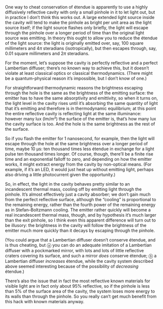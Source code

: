 One way to cheat conservation of étendue is apparently to use a highly
diffusively reflective cavity with only a small pinhole in it to let
light out, but in practice I don’t think this works out.  A large
extended light source inside the cavity will tend to make the pinhole
as bright per unit area as the light source itself; if the light
source flashes only briefly, the light will escape through the pinhole
over a longer period of time than the original light source was
emitting.  In theory this ought to allow you to reduce the étendue of
the light source: the light is originally emitted over, say, 100
square millimeters and 4*π* steradians (isotropically), but then
escapes through, say, 0.01 square millimeters and 2*π* steradians.

For the moment, let’s suppose the cavity is perfectly reflective and a
perfect Lambertian diffuser; there’s no known way to achieve this, but
it doesn’t violate at least classical optics or classical
thermodynamics.  (There might be a quantum-physical reason it’s
impossible, but I don’t know of one.)

For straightforward thermodynamic reasons the brightness escaping
through the hole is the same as the brightness of the emitting
surface: the emitter has to have the same absorptivity and emittivity,
so when it turns on, the light level in the cavity rises until it’s
absorbing the same quantity of light that it’s emitting and therefore
is in thermodynamic equilibrium; at this point the entire reflective
cavity is reflecting light at the same illuminance: however many lux
(lm/m²) the surface of the emitter is, that’s how many lux the cavity
surface is too.  And the hole is the same brightness as the rest of
the surface.

So if you flash the emitter for 1 nanosecond, for example, then the
light will escape through the hole at the same brightness over a
longer period of time, maybe 10 μs: ten thousand times less étendue in
exchange for a light pulse ten thousand times longer.  Of course,
though, there’ll be a finite rise time and an exponential falloff to
zero, and depending on how the emitter works, it might extract energy
from the cavity by non-optical means.  (For example, if it’s an LED,
it would just heat up without emitting light, perhaps also driving a
little photocurrent given the opportunity.)

So, in effect, the light in the cavity behaves pretty similar to an
incandescent thermal mass, cooling off by emitting light through the
pinhole.  It’s almost effectively just a cavity absorber; we don’t
gain much from the perfect reflective surface, although the “cooling”
is proportional to the remaining energy, rather than the fourth power
of the remaining energy as in Stefan–Boltzmann cooling.  The emitter
rather quickly will become a real incandescent thermal mass, though,
and by hypothesis it’s much larger than the exit pinhole, so I think
even this apparent difference will turn out to be illusory: the
brightness in the cavity will follow the brightness of the emitter
much more quickly than it decays by escaping through the pinhole.

(You could argue that a Lambertian diffuser doesn’t conserve étendue,
and is thus cheating, but ⓐ you can do an adequate imitation of a
Lambertian diffuser with a pockmarked mirror, with lots and lots of
little reflective craters covering its surface, and such a mirror
*does* conserve étendue; ⓑ a Lambertian diffuser *increases* étendue,
while the cavity system described above seemed interesting because of
the possibility of *decreasing* étendue.)

There’s also the issue that in fact the most reflective known
materials for visible light are in fact only about 95% reflective, so
if the pinhole is less than 5% of the surface area of the cavity, the
system loses more energy to its walls than through the pinhole.  So
you really can’t get much benefit from this hack with known materials
anyway.
